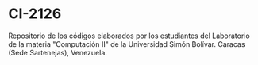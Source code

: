 # CI-2126
Repositorio de los códigos elaborados por los estudiantes del Laboratorio de la materia "Computación II" de la Universidad Simón Bolívar. Caracas (Sede Sartenejas), Venezuela.
